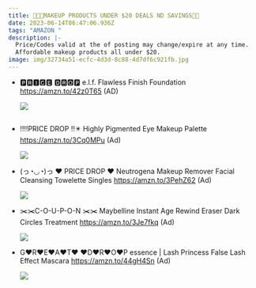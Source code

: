 ```yaml
---
title: 🎀💄🎨MAKEUP PRODUCTS UNDER $20 DEALS ND SAVINGS💸💸
date: 2023-06-14T06:47:06.936Z
tags: "AMAZON "
description: |-
  Price/Codes valid at the of posting may change/expire at any time.
  Affordable makeup products all under $20.
image: img/32734a51-ecfc-4d3d-8c88-4d7df6c921fb.jpg
---
```

* 🅿🆁🅸🅲🅴 🅳🆁🅾🅿
  e.l.f. Flawless Finish Foundation 
  https://amzn.to/42z0T65 (AD)<!--StartFragment--><!--StartFragment-->

  ![](https://m.media-amazon.com/images/I/51Er8v-sr9L._SL1500_.jpg)

  ![]()
* ‼️‼️PRICE DROP ‼️✴️
  Highly Pigmented Eye Makeup Palette
  https://amzn.to/3Cq0MPu (Ad)<!--StartFragment-->

  ![](https://m.media-amazon.com/images/I/61dh9Y6h75L._SL1000_.jpg)
* (っ◔◡◔)っ ♥ PRICE DROP ♥
  Neutrogena Makeup Remover Facial Cleansing Towelette Singles
  https://amzn.to/3PehZ62 (Ad)<!--StartFragment-->

  ![](https://m.media-amazon.com/images/I/71JxEFQItaL._SL1500_.jpg)
* ✂️✂️C-O-U-P-O-N ✂️✂️
  Maybelline Instant Age Rewind Eraser Dark Circles Treatment
  https://amzn.to/3Je7fkq (Ad)<!--StartFragment-->

  ![](https://m.media-amazon.com/images/I/61bGLtb9nQL._SL1500_.jpg)
* G♥R♥E♥A♥T♥ ♥D♥R♥O♥P
  essence | Lash Princess False Lash Effect Mascara 
  https://amzn.to/44gH4Sn (Ad)<!--StartFragment-->

  ![](https://m.media-amazon.com/images/I/61K6cQhw4EL._SL1500_.jpg)